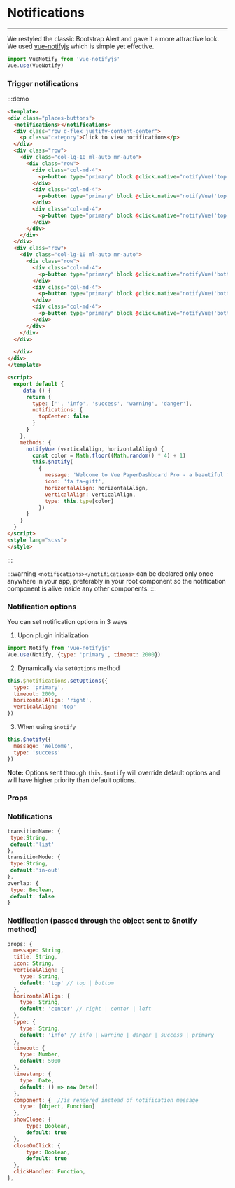 # Notifications

<script>
  module.exports = {
     data () {
      return {
        type: ['', 'info', 'success', 'warning', 'danger'],
        notifications: {
          topCenter: false
        }
      }
    },
    methods: {
      notifyVue (verticalAlign, horizontalAlign) {
        const color = Math.floor((Math.random() * 4) + 1)
        this.$notify(
          {
            message: 'Welcome to Paper Dashboard Pro - a beautiful dashboard for every web developer',
            icon: 'fa fa-gift',
            horizontalAlign: horizontalAlign,
            verticalAlign: verticalAlign,
            type: this.type[color]
          })
      }
    }
  }
</script>

<hr>

We restyled the classic Bootstrap Alert and gave it a more attractive look.
We used [vue-notifyjs](https://github.com/cristijora/vue-notifyjs) which is simple yet effective.


```js
import VueNotify from 'vue-notifyjs'
Vue.use(VueNotify)
```

### Trigger notifications

:::demo
```html
<template>
<div class="places-buttons">
  <notifications></notifications>
  <div class="row d-flex justify-content-center">
    <p class="category">Click to view notifications</p>
  </div>
  <div class="row">
    <div class="col-lg-10 ml-auto mr-auto">
      <div class="row">
        <div class="col-md-4">
          <p-button type="primary" block @click.native="notifyVue('top','left')">Top Left</p-button>
        </div>
        <div class="col-md-4">
          <p-button type="primary" block @click.native="notifyVue('top','center')">Top Center</p-button>
        </div>
        <div class="col-md-4">
          <p-button type="primary" block @click.native="notifyVue('top','right')">Top Right</p-button>
        </div>
      </div>
    </div>
  </div>
  <div class="row">
    <div class="col-lg-10 ml-auto mr-auto">
      <div class="row">
        <div class="col-md-4">
          <p-button type="primary" block @click.native="notifyVue('bottom','left')">Bottom Left</p-button>
        </div>
        <div class="col-md-4">
          <p-button type="primary" block @click.native="notifyVue('bottom','center')">Bottom Center</p-button>
        </div>
        <div class="col-md-4">
          <p-button type="primary" block @click.native="notifyVue('bottom','right')">Bottom Right</p-button>
        </div>
      </div>
    </div>
  </div>

  </div>
</div>
</template>

<script>
  export default {
     data () {
      return {
        type: ['', 'info', 'success', 'warning', 'danger'],
        notifications: {
          topCenter: false
        }
      }
    },
    methods: {
      notifyVue (verticalAlign, horizontalAlign) {
        const color = Math.floor((Math.random() * 4) + 1)
        this.$notify(
          {
            message: 'Welcome to Vue PaperDashboard Pro - a beautiful freebie for every web developer',
            icon: 'fa fa-gift',
            horizontalAlign: horizontalAlign,
            verticalAlign: verticalAlign,
            type: this.type[color]
          })
      }
    }
  }
</script>
<style lang="scss">
</style>
```
:::

:::warning
`<notifications></notifications>` can be declared only once anywhere in your app,
preferably in your root component so the notification component is alive inside any other components.
:::

### Notification options
You can set notification options in 3 ways

1. Upon plugin initialization

```js
import Notify from 'vue-notifyjs'
Vue.use(Notify, {type: 'primary', timeout: 2000})
```
2. Dynamically via `setOptions` method

```js
this.$notifications.setOptions({
  type: 'primary',
  timeout: 2000,
  horizontalAlign: 'right',
  verticalAlign: 'top'
})
```

3. When using `$notify`

```js
this.$notify({
  message: 'Welcome',
  type: 'success'
})
```

**Note:** Options sent through `this.$notify` will override default options and will have higher priority than default options.

### Props

### Notifications

```js
transitionName: {
 type:String,
 default:'list'
},
transitionMode: {
 type:String,
 default:'in-out'
},
overlap: {
 type: Boolean,
 default: false
}
```

### Notification (passed through the object sent to $notify method)
```js
props: {
  message: String,
  title: String,
  icon: String,
  verticalAlign: {
    type: String,
    default: 'top' // top | bottom
  },
  horizontalAlign: {
    type: String,
    default: 'center' // right | center | left
  },
  type: {
    type: String,
    default: 'info' // info | warning | danger | success | primary
  },
  timeout: {
    type: Number,
    default: 5000
  },
  timestamp: {
    type: Date,
    default: () => new Date()
  },
  component: {  //is rendered instead of notification message
    type: [Object, Function]
  },
  showClose: {
      type: Boolean,
      default: true
  },
  closeOnClick: {
      type: Boolean,
      default: true
  },
  clickHandler: Function,
},
```
